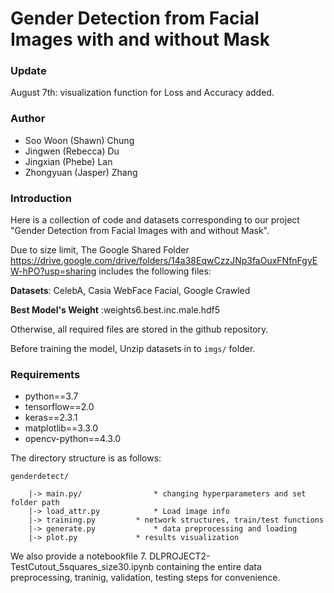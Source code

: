 # Gender Detection from Facial Images with and without Mask
### Update

August 7th: visualization function for Loss and Accuracy added.

### Author

* Soo Woon (Shawn) Chung
* Jingwen (Rebecca) Du
* Jingxian (Phebe) Lan
* Zhongyuan (Jasper) Zhang

### Introduction

Here is a collection of code and datasets corresponding to our project "Gender Detection from Facial Images with and without Mask".



Due to size limit, The Google Shared Folder https://drive.google.com/drive/folders/14a38EqwCzzJNp3faOuxFNfnFgyEW-hPO?usp=sharing includes the following files:

**Datasets**: CelebA, Casia WebFace Facial, Google Crawled

**Best Model's Weight** :weights6.best.inc.male.hdf5

Otherwise, all required files are stored in the github repository.

Before training the model, Unzip datasets in to `imgs/` folder.

### Requirements

- python==3.7
- tensorflow==2.0
- keras==2.3.1
- matplotlib==3.3.0
- opencv-python==4.3.0

The directory structure is as follows:
```
genderdetect/

	|-> main.py/				* changing hyperparameters and set folder path
	|-> load_attr.py			* Load image info
	|-> training.py			* network structures, train/test functions
	|-> generate.py				* data preprocessing and loading
	|-> plot.py				* results visualization

```

We also provide a notebookfile 7. DLPROJECT2-TestCutout_5squares_size30.ipynb containing the entire data preprocessing, traninig, validation, testing steps for convenience.

